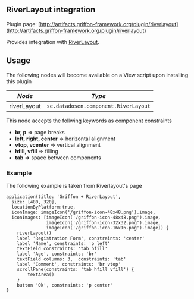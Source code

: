 
RiverLayout integration
-----------------------

Plugin page: [http://artifacts.griffon-framework.org/plugin/riverlayout](http://artifacts.griffon-framework.org/plugin/riverlayout)


Provides integration with [RiverLayout][1].

Usage
-----

The following nodes will become available on a View script upon installing this plugin

| *Node*      | *Type*                               |
| ----------- | ------------------------------------ |
| riverLayout | `se.datadosen.component.RiverLayout` |

This node accepts the follwing keywords as component constraints

 * **br, p** => page breaks
 * **left, right, center** => horizontal alignment
 * **vtop, vcenter** => vertical alignment
 * **hfill, vfill** => filling
 * **tab** => space between components

### Example

The following example is taken from Riverlayout's page

    application(title: 'Griffon + RiverLayout',
      size: [480, 320],
      locationByPlatform:true,
      iconImage: imageIcon('/griffon-icon-48x48.png').image,
      iconImages: [imageIcon('/griffon-icon-48x48.png').image,
                   imageIcon('/griffon-icon-32x32.png').image,
                   imageIcon('/griffon-icon-16x16.png').image]) {
        riverLayout()
        label 'Registration Form', constraints: 'center'
        label 'Name', constraints: 'p left'
        textField constraints: 'tab hfill'
        label 'Age', constraints: 'br'
        textField columns: 3,  constraints: 'tab'
        label 'Comment', constraints: 'br vtop'
        scrollPane(constraints: 'tab hfill vfill') {
            textArea()
        }
        button 'Ok', constraints: 'p center'
    }

[1]: http://www.datadosen.se/riverlayout/

